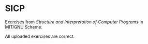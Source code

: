 SICP
====

Exercises from *Structure and Interpretation of Computer Programs* in MIT/GNU Scheme. 

All uploaded exercises are correct.